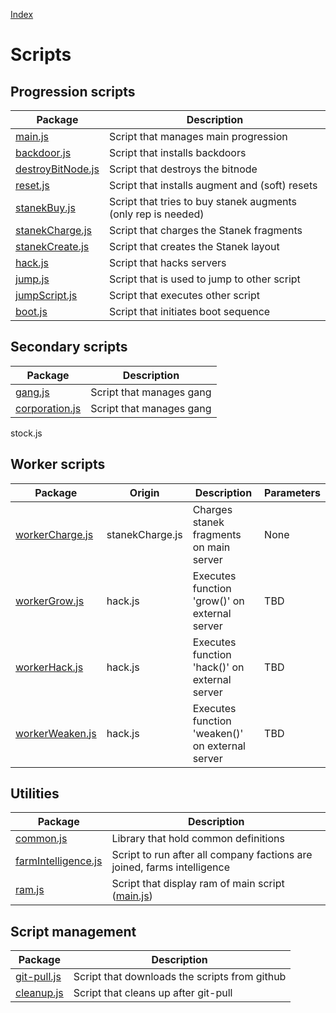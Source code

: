 [Index](./index.md)

# Scripts
## Progression scripts
|  Package | Description |
|  --- | --- |
|  [main.js](./main.md) |  Script that manages main progression |
|  [backdoor.js](./backdoor.md) |  Script that installs backdoors |
|  [destroyBitNode.js](./destroyBitNode.md) |  Script that destroys the bitnode |
|  [reset.js](./reset.md) |  Script that installs augment and (soft) resets |
|  [stanekBuy.js](./stanekBuy.md) |  Script that tries to buy stanek augments (only rep is needed) |
|  [stanekCharge.js](./stanekCharge.md) |  Script that charges the Stanek fragments |
|  [stanekCreate.js](./stanekCreate.md) |  Script that creates the Stanek layout |
|  [hack.js](./hack.md) |  Script that hacks servers |
|  [jump.js](./jump.md) |  Script that is used to jump to other script |
|  [jumpScript.js](./jumpScript.md) |  Script that executes other script |
|  [boot.js](./boot.md) |  Script that initiates boot sequence |

## Secondary scripts
|  Package | Description |
|  --- | --- |
|  [gang.js](./gang.md) |  Script that manages gang |
|  [corporation.js](./corporation.md) |  Script that manages gang |
stock.js

## Worker scripts
|  Package | Origin | Description | Parameters |
|  --- | --- | --- | --- |
|  [workerCharge.js](./workerCharge.md) | stanekCharge.js | Charges stanek fragments on main server | None |
|  [workerGrow.js](./workerGrow.md) | hack.js | Executes function 'grow()' on external server  | TBD |
|  [workerHack.js](./workerHack.md) | hack.js | Executes function 'hack()' on external server  | TBD |
|  [workerWeaken.js](./workerWeaken.md) | hack.js | Executes function 'weaken()' on external server  | TBD |

## Utilities
|  Package | Description |
|  --- | --- |
|  [common.js](./common.md) |  Library that hold common definitions |
|  [farmIntelligence.js](./farmIntelligence.md) |  Script to run after all company factions are joined, farms intelligence |
|  [ram.js](./ram.md) |  Script that display ram of main script ([main.js](./main.md)) |

## Script management
|  Package | Description |
|  --- | --- |
|  [git-pull.js](./git-pull.md) |  Script that downloads the scripts from github |
|  [cleanup.js](./cleanup.md) |  Script that cleans up after git-pull |
